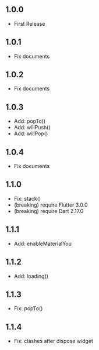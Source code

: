 ## 1.0.0

- First Release

## 1.0.1

- Fix documents

## 1.0.2

- Fix documents

## 1.0.3

- Add: popTo()
- Add: willPush()
- Add: willPop()

## 1.0.4

- Fix documents

## 1.1.0

- Fix: stack()
- (breaking) require Flutter 3.0.0
- (breaking) require Dart 2.17.0

## 1.1.1

- Add: enableMaterialYou

## 1.1.2

- Add: loading()

## 1.1.3

- Fix: popTo()

## 1.1.4

- Fix: clashes after dispose widget
